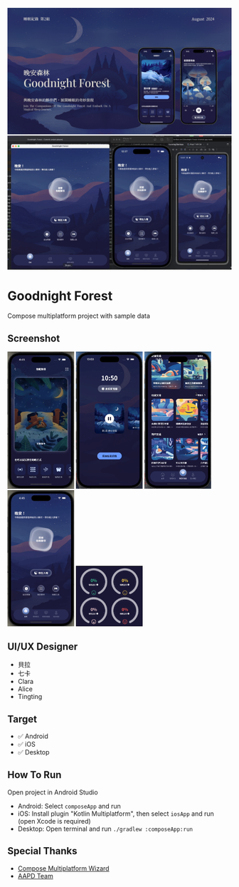 ![Banner](https://raw.githubusercontent.com/mrfatworm/Goodnitght-Forest/main/screenshot/cover.jpg)
![GifShow](https://raw.githubusercontent.com/mrfatworm/Goodnitght-Forest/main/screenshot/screen_record_all_platform.gif)

# Goodnight Forest

Compose multiplatform project with sample data

## Screenshot

<p>
  <img src="screenshot/screen_record_banner.gif" width="150" />
  <img src="screenshot/screen_record_standby.gif" width="150" />
  <img src="screenshot/screen_record_health_room.gif" width="150" />
  <img src="screenshot/screen_record_dashboard.gif" width="150" />
  <img src="screenshot/screen_record_all_dashboard.gif" width="150" />
</p>


## UI/UX Designer

- 貝拉
- 七卡
- Clara
- Alice
- Tingting

## Target

- ✅ Android
- ✅ iOS
- ✅ Desktop

## How To Run

Open project in Android Studio

- Android: Select `composeApp` and run
- iOS: Install plugin "Kotlin Multiplatform", then select `iosApp` and run (open Xcode is required)
- Desktop: Open terminal and run `./gradlew :composeApp:run`

## Special Thanks

* [Compose Multiplatform Wizard](https://github.com/terrakok/Compose-Multiplatform-Wizard)
* [AAPD Team](https://medium.com/as-a-product-designer)